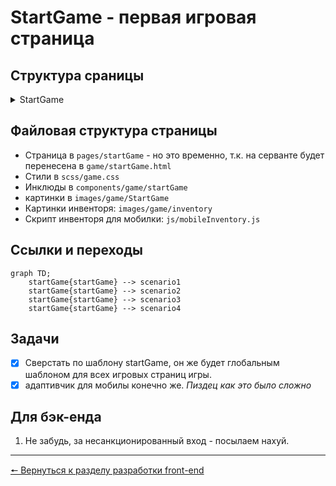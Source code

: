 # StartGame - первая игровая страница
## Структура сраницы
<details>
<summary>StartGame</summary>

```
// позже
```

</details>

## Файловая структура страницы
* Страница в `pages/startGame` - но это временно, т.к. на серванте будет перенесена в `game/startGame.html`
* Стили в `scss/game.css`
* Инклюды в `components/game/startGame`
* картинки в `images/game/StartGame`
* Картинки инвенторя: `images/game/inventory`
* Скрипт инвенторя для мобилки: `js/mobileInventory.js`

## Ссылки и переходы
```mermaid
graph TD;
	startGame{startGame} --> scenario1
	startGame{startGame} --> scenario2
	startGame{startGame} --> scenario3
	startGame{startGame} --> scenario4
```

## Задачи
- [x] Сверстать по шаблону startGame, он же будет глобальным шаблоном для всех игровых страниц игры.
- [x] адаптивчик для мобилы конечно же. *Пиздец как это было сложно*

## Для бэк-енда
1. Не забудь, за несанкционированный вход - посылаем нахуй.
***
[🠔 Вернуться к разделу разработки front-end](https://github.com/KirGenHeart/documentation/blob/main/front-end/front-end-dev.md)